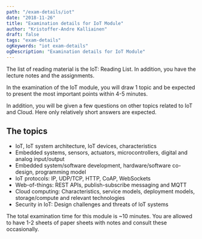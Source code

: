 ```yaml
---
path: "/exam-details/iot"
date: "2018-11-26"
title: "Examination details for IoT Module"
author: "Kristoffer-Andre Kalliainen"
draft: false
tags: "exam-details"
ogKeywords: "iot exam-details"
ogDescription: "Examination details for IoT Module"
---
```


The list of reading material is the IoT: Reading List. In addition, you have the lecture notes and the assignments.

In the examination of the IoT module, you will draw 1 topic and be expected to present the most important points within 4-5 minutes. 

In addition, you will be given a few questions on other topics related to IoT and Cloud. Here only relatively short answers are expected. 

## The topics

- IoT, IoT system architecture, IoT devices, characteristics
- Embedded systems, sensors, actuators, microcontrollers, digital and analog input/output
- Embedded system/software development, hardware/software co-design, programming model
- IoT protocols: IP, UDP/TCP, HTTP, CoAP, WebSockets
- Web-of-things: REST APIs, publish-subscribe messaging and MQTT
- Cloud computing: Characteristics, service models, deployment models, storage/compute and relevant technologies
- Security in IoT: Design challenges and threats of IoT systems

The total examination time for this module is ~10 minutes. You are allowed to have 1-2 sheets of paper sheets with notes and consult these occasionally. 